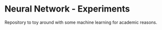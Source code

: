 # Neural Network - Experiments

Repository to toy around with some machine learning for academic reasons.
